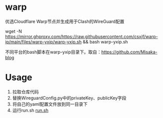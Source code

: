 # warp
优选Cloudflare Warp节点并生成用于Clash的WireGuard配置

wget -N https://mirror.ghproxy.com/https://raw.githubusercontent.com/csxjf/warp-ip/main/files/warp-yxip/warp-yxip.sh && bash warp-yxip.sh

不同平台的bash脚本在warp-yxip目录下。取自：https://github.com/Misaka-blog 

# Usage
1. 拉取仓库代码
2. 替换WireguardConfig.py中的privateKey、publicKey字段
3. 将自己的yaml配置文件放到同一目录下
4. 运行run.sh [run.sh](run.sh) 
